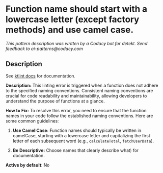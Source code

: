 # Function name should start with a lowercase letter (except factory methods) and use camel case.

_This pattern description was written by a Codacy bot for detekt. Send feedback to ai-patterns@codacy.com_

## Description

See [ktlint docs](https://pinterest.github.io/ktlint/0.50.0/rules/experimental/#function-naming) for documentation.

**Description:**
This linting error is triggered when a function does not adhere to the specified naming conventions. Consistent naming conventions are crucial for code readability and maintainability, allowing developers to understand the purpose of functions at a glance.

**How to Fix:**
To resolve this error, you need to ensure that the function names in your code follow the established naming conventions. Here are some common guidelines:

1. **Use Camel Case:** Function names should typically be written in camelCase, starting with a lowercase letter and capitalizing the first letter of each subsequent word (e.g., `calculateTotal`, `fetchUserData`).

2. **Be Descriptive:** Choose names that clearly describe what) for
documentation.

**Active by default**: No 
